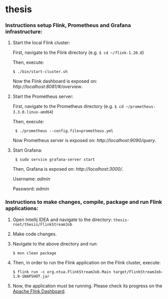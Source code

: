 # thesis

### Instructions setup Flink, Prometheus and Grafana infrastructure:
1. Start the local Flink cluster:

    First, navigate to the Flink directory (e.g. `$ cd ~/flink-1.20.0`)
  
    Then, execute:
  
       $ ./bin/start-cluster.sh
   
   Now the Flink dashboard is exposed on: *http://localhost:8081/#/overview*.

2. Start the Prometheus server:

   First, navigate to the Prometheus directory (e.g. `$ cd ~/prometheus-3.3.0.linux-amd64`)

   Then, execute:
   
        $ ./prometheus --config.file=prometheus.yml

   Now Prometheus server is exposed on: *http://localhost:9090/query*.

3. Start Grafana:
   
        $ sudo service grafana-server start
   
   Then, Grafana is exposed on: *http://localhost:3000/*.
   
   Username: *admin*
   
   Password: *admin*

### Instructions to make changes, compile, package and run Flink applications:

1. Open Intellij IDEA and navigate to the directory: `thesis-root/thesis/FlinkStreamJob`
2. Make code changes.
3. Navigate to the above directory and run:

       $ mvn clean package
4. Then, in order to run the Flink application on the Flink cluster, execute:

       $ flink run -c org.ntua.FlinkStreamJob.Main target/FlinkStreamJob-1.0-SNAPSHOT.jar

5. Now, the application must be running. Please check its progress on the [Apache Flink Dashboard](http://localhost:8081/#/overview).


